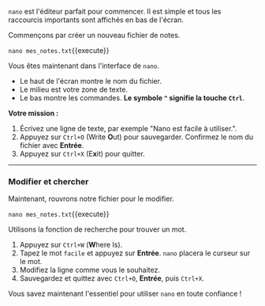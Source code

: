 `nano` est l'éditeur parfait pour commencer. Il est simple et tous les raccourcis importants sont affichés en bas de l'écran.

Commençons par créer un nouveau fichier de notes.

`nano mes_notes.txt`{{execute}}

Vous êtes maintenant dans l'interface de `nano`.
-   Le haut de l'écran montre le nom du fichier.
-   Le milieu est votre zone de texte.
-   Le bas montre les commandes. **Le symbole `^` signifie la touche `Ctrl`**.

**Votre mission :**
1.  Écrivez une ligne de texte, par exemple "Nano est facile à utiliser.".
2.  Appuyez sur `Ctrl+O` (Write **O**ut) pour sauvegarder. Confirmez le nom du fichier avec **Entrée**.
3.  Appuyez sur `Ctrl+X` (E**x**it) pour quitter.

---

### Modifier et chercher

Maintenant, rouvrons notre fichier pour le modifier.

`nano mes_notes.txt`{{execute}}

Utilisons la fonction de recherche pour trouver un mot.
1.  Appuyez sur `Ctrl+W` (**W**here Is).
2.  Tapez le mot `facile` et appuyez sur **Entrée**. `nano` placera le curseur sur le mot.
3.  Modifiez la ligne comme vous le souhaitez.
4.  Sauvegardez et quittez avec `Ctrl+O`, **Entrée**, puis `Ctrl+X`.

Vous savez maintenant l'essentiel pour utiliser `nano` en toute confiance !